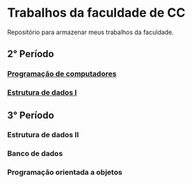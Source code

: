 # Trabalhos da faculdade de CC

Repositório para armazenar meus trabalhos da faculdade.

## 2° Período

### [Programação de computadores](https://github.com/I-sena/trabalhos-faculdade/tree/main/PC) 

### [Estrutura de dados I](https://github.com/I-sena/trabalhos-faculdade/tree/main/ED_I)

## 3° Período

### Estrutura de dados II

### Banco de dados

### Programação orientada a objetos
